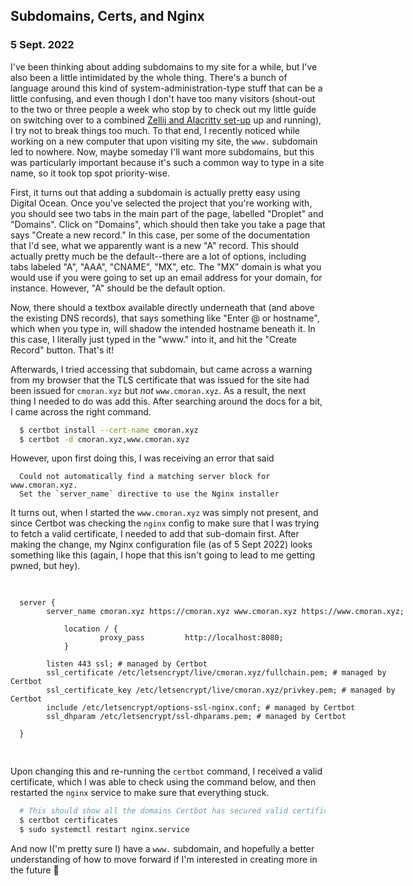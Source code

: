 ## Subdomains, Certs, and Nginx
### 5 Sept. 2022

I've been thinking about adding subdomains to my site for a while, but I've also been a little intimidated by the whole thing. There's a bunch of language around this kind of system-administration-type stuff that can be a little confusing, and even though I don't have too many visitors (shout-out to the two or three people a week who stop by to check out my little guide on switching over to a combined [Zellij and Alacritty set-up](/writing/switching_to_alacritty) up and running), I try not to break things too much. To that end, I recently noticed while working on a new computer that upon visiting my site, the `www.` subdomain led to nowhere. Now, maybe someday I'll want more subdomains, but this was particularly important because it's such a common way to type in a site name, so it took top spot priority-wise. 

First, it turns out that adding a subdomain is actually pretty easy using Digital Ocean. Once you've selected the project that you're working with, you should see two tabs in the main part of the page, labelled "Droplet" and "Domains". Click on "Domains", which should then take you take a page that says "Create a new record." In this case, per some of the documentation that I'd see, what we apparently want is a new "A" record. This should actually pretty much be the default--there are a lot of options, including tabs labeled "A", "AAA", "CNAME", "MX", etc. The "MX" domain is what you would use if you were going to set up an email address for your domain, for instance. However, "A" should be the default option. 

Now, there should a textbox available directly underneath that (and above the existing DNS records), that says something like "Enter @ or hostname", which when you type in, will shadow the intended hostname beneath it. In this case, I literally just typed in the "www." into it, and hit the "Create Record" button. That's it! 

Afterwards, I tried accessing that subdomain, but came across a warning from my browser that the TLS certificate that was issued for the site had been issued for `cmoran.xyz` but *not* `www.cmoran.xyz`. As a result, the next thing I needed to do was add this. After searching around the docs for a bit, I came across the right command. 

```sh
  $ certbot install --cert-name cmoran.xyz
  $ certbot -d cmoran.xyz,www.cmoran.xyz
```

However, upon first doing this, I was receiving an error that said 
```
  Could not automatically find a matching server block for www.cmoran.xyz. 
  Set the `server_name` directive to use the Nginx installer
```

It turns out, when I started the `www.cmoran.xyz` was simply not present, and since Certbot was checking the `nginx` config to make sure that I was trying to fetch a valid certificate, I needed to add that sub-domain first. After making the change, my Nginx configuration file (as of 5 Sept 2022) looks something like this (again, I hope that this isn't going to lead to me getting pwned, but hey). 

<div class="code-block">
<pre style="width: 130%;">

```
  server {
        server_name cmoran.xyz https://cmoran.xyz www.cmoran.xyz https://www.cmoran.xyz;

            location / {
                    proxy_pass         http://localhost:8080;
            }

        listen 443 ssl; # managed by Certbot
        ssl_certificate /etc/letsencrypt/live/cmoran.xyz/fullchain.pem; # managed by Certbot
        ssl_certificate_key /etc/letsencrypt/live/cmoran.xyz/privkey.pem; # managed by Certbot
        include /etc/letsencrypt/options-ssl-nginx.conf; # managed by Certbot
        ssl_dhparam /etc/letsencrypt/ssl-dhparams.pem; # managed by Certbot

  }
```
</pre>
</div>

Upon changing this and re-running the `certbot` command, I received a valid certificate, which I was able to check using the command below, and then restarted the `nginx` service to make sure that everything stuck. 

```sh
  # This should show all the domains Certbot has secured valid certificates for
  $ certbot certificates
  $ sudo systemctl restart nginx.service
```

And now I('m pretty sure I) have a `www.` subdomain, and hopefully a better understanding of how to move forward if I'm interested in creating more in the future 🎉 
